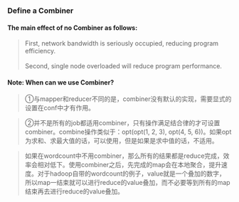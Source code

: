 ### Define a Combiner

#### The main effect of no Combiner as follows:
> First, network bandwidth is seriously occupied, reducing program efficiency.<br/><br/>
> Second, single node overloaded will reduce program performance.</br>

#### Note: When can we use Combiner?
> ①与mapper和reducer不同的是，combiner没有默认的实现，需要显式的设置在conf中才有作用。</br>

> ②并不是所有的job都适用combiner，只有操作满足结合律的才可设置combiner。combine操作类似于：opt(opt(1, 2, 3), opt(4, 5, 6))。如果opt为求和、求最大值的话，可以使用，但是如果是求中值的话，不适用。</br>

> 如果在wordcount中不用combiner，那么所有的结果都是reduce完成，效率会相对低下。使用combiner之后，先完成的map会在本地聚合，提升速度。对于hadoop自带的wordcount的例子，value就是一个叠加的数字，所以map一结束就可以进行reduce的value叠加，而不必要等到所有的map结束再去进行reduce的value叠加。</br>